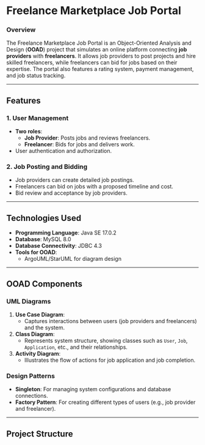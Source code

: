 # **Freelance Marketplace Job Portal**

### **Overview**
The Freelance Marketplace Job Portal is an Object-Oriented Analysis and Design (**OOAD**) project that simulates an online platform connecting **job providers** with **freelancers**. It allows job providers to post projects and hire skilled freelancers, while freelancers can bid for jobs based on their expertise. The portal also features a rating system, payment management, and job status tracking.

---

## **Features**
### **1. User Management**
- **Two roles**:
  - **Job Provider**: Posts jobs and reviews freelancers.
  - **Freelancer**: Bids for jobs and delivers work.
- User authentication and authorization.

### **2. Job Posting and Bidding**
- Job providers can create detailed job postings.
- Freelancers can bid on jobs with a proposed timeline and cost.
- Bid review and acceptance by job providers.



---

## **Technologies Used**
- **Programming Language**: Java SE 17.0.2
- **Database**: MySQL 8.0
- **Database Connectivity**: JDBC 4.3
- **Tools for OOAD**:
  - ArgoUML/StarUML for diagram design
---

## **OOAD Components**
### **UML Diagrams**
1. **Use Case Diagram**:
   - Captures interactions between users (job providers and freelancers) and the system.
2. **Class Diagram**:
   - Represents system structure, showing classes such as `User`, `Job`, `Application`, etc., and their relationships.
3. **Activity Diagram**:
   - Illustrates the flow of actions for job application and job completion.

### **Design Patterns**
- **Singleton**: For managing system configurations and database connections.
- **Factory Pattern**: For creating different types of users (e.g., job provider and freelancer).

---

## **Project Structure**
